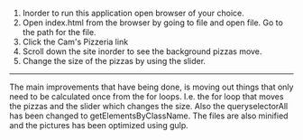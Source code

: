 1. Inorder to run this application open browser of your choice.
2. Open index.html from the browser by going to file and open file. Go to the path for the file.
3. Click the Cam's Pizzeria link
4. Scroll down the site inorder to see the background pizzas move.
5. Change the size of the pizzas by using the slider.


-------------------------------
The main improvements that have being done, is moving out things that only need to be calculated once from the for loops. I.e. the for loop that moves the pizzas and the slider which changes the size.
Also the queryselectorAll has been changed to getElementsByClassName. The files are also minified and the pictures has been optimized using gulp.
